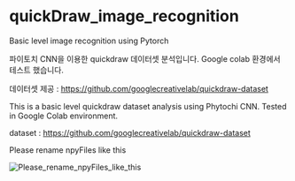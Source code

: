 # quickDraw_image_recognition
Basic level image recognition using Pytorch

파이토치 CNN을 이용한 quickdraw 데이터셋 분석입니다.
Google colab 환경에서 테스트 했습니다.

데이터셋 제공 : https://github.com/googlecreativelab/quickdraw-dataset



This is a basic level quickdraw dataset analysis using Phytochi CNN.
Tested in Google Colab environment.

dataset : https://github.com/googlecreativelab/quickdraw-dataset




Please rename npyFiles like this

![Please_rename_npyFiles_like_this](https://user-images.githubusercontent.com/64701432/86115898-86dcbd80-bb07-11ea-99b6-c3fa3ee004f7.png)

